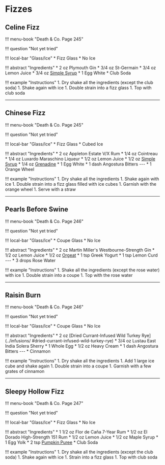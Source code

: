 # Fizzes

## Celine Fizz

!!! menu-book "Death & Co. Page 245"

!!! question "Not yet tried"

!!! local-bar "Glass/Ice"
    * Fizz Glass
    * No Ice

!!! abstract "Ingredients"
    * 2 oz Plymouth Gin
    * 3/4 oz St-Germain
    * 3/4 oz Lemon Juice
    * 3/4 oz [Simple Syrup](../syrups/#simple-syrup)
    * 1 Egg White
    * Club Soda

!!! example "Instructions"
    1. Dry shake all the ingredients (except the club soda)
    1. Shake again with ice
    1. Double strain into a fizz glass
    1. Top with club soda

---
## Chinese Fizz

!!! menu-book "Death & Co. Page 245"

!!! question "Not yet tried"

!!! local-bar "Glass/Ice"
    * Fizz Glass
    * Cubed Ice

!!! abstract "Ingredients"
    * 2 oz Appleton Estate V/X Rum
    * 1/4 oz Cointreau
    * 1/4 oz Luxardo Maraschino Liqueur
    * 1/2 oz Lemon Juice
    * 1/2 oz [Simple Syrup](../syrups/#simple-syrup)
    * 1/4 oz [Grenadine](../syrups/#grenadine)
    * 1 Egg White
    * 1 dash Angostura Bitters
    ---
    * 1 Orange Wheel

!!! example "Instructions"
    1. Dry shake all the ingredients
    1. Shake again with ice
    1. Double strain into a fizz glass filled with ice cubes
    1. Garnish with the orange wheel
    1. Serve with a straw

---
## Pearls Before Swine

!!! menu-book "Death & Co. Page 246"

!!! question "Not yet tried"

!!! local-bar "Glass/Ice"
    * Coupe Glass
    * No Ice

!!! abstract "Ingredients"
    * 2 oz Martin Miller's Westbourne-Strength Gin
    * 1/2 oz Lemon Juice
    * 1/2 oz [Orgeat](../syrups/#orgeat)
    * 1 tsp Greek Yogurt
    * 1 tsp Lemon Curd
    ---
    * 3 drops Rose Water

!!! example "Instructions"
    1. Shake all the ingredients (except the rose water) with ice
    1. Double strain into a coupe
    1. Top with the rose water

---
## Raisin Burn

!!! menu-book "Death & Co. Page 246"

!!! question "Not yet tried"

!!! local-bar "Glass/Ice"
    * Coupe Glass
    * No Ice

!!! abstract "Ingredients"
    * 2 oz [Dried Currant-Infused Wild Turkey Rye](../infusions/
    #dried-currant-infused-wild-turkey-rye)
    * 3/4 oz Lustau East India Solera Sherry
    * 1 Whole Egg
    * 1/2 oz Heavy Cream
    * 1 dash Angostura Bitters
    ---
    * Cinnamon

!!! example "Instructions"
    1. Dry shake all the ingredients
    1. Add 1 large ice cube and shake again
    1. Double strain into a coupe
    1. Garnish with a few grates of cinnamon

---
## Sleepy Hollow Fizz

!!! menu-book "Death & Co. Page 247"

!!! question "Not yet tried"

!!! local-bar "Glass/Ice"
    * Fizz Glass
    * No Ice

!!! abstract "Ingredients"
    * 1 1/2 oz Flor de Caña 7-Year Rum
    * 1/2 oz El Dorado High-Strength 151 Rum
    * 1/2 oz Lemon Juice
    * 1/2 oz Maple Syrup
    * 1 Egg Yolk
    * 2 tsp [Pumpkin Puree](../miscellany/#pumpkin-puree)
    * Club Soda

!!! example "Instructions"
    1. Dry shake all the ingredients (except the club soda)
    1. Shake again with ice
    1. Strain into a fizz glass
    1. Top with club soda